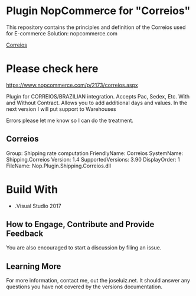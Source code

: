 # Plugin NopCommerce for "Correios"

This repository contains the principles and definition of the Correios used for E-commerce Solution: nopcommerce.com

[Correios](https://www.nopcommerce.com/images/thumbs/0004793_400.jpeg)

# Please check here
https://www.nopcommerce.com/p/2173/correios.aspx


Plugin for CORREIOS/BRAZILIAN integration.
Accepts Pac, Sedex, Etc. With and Without Contract.
Allows you to add additional days and values. 
In the next version I will put support to Warehouses

Errors please let me know so I can do the treatment.

## Correios 
Group: Shipping rate computation
FriendlyName: Correios
SystemName: Shipping.Correios
Version: 1.4
SupportedVersions: 3.90
DisplayOrder: 1
FileName: Nop.Plugin.Shipping.Correios.dll


# Build With 
* .Visual Studio 2017

## How to Engage, Contribute and Provide Feedback
You are also encouraged to start a discussion by filing an issue.



## Learning More
For more information, contact me, out the joseluiz.net. It should answer any questions 
you have not covered by the versions documentation.
